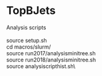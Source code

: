 # TopBJets

Analysis scripts\
\
source setup.sh \
cd macros/slurm/\
source run2017/analysisminitree.sh\
source run2018/analysisminitree.sh\
source analysiscripthist.sh\
